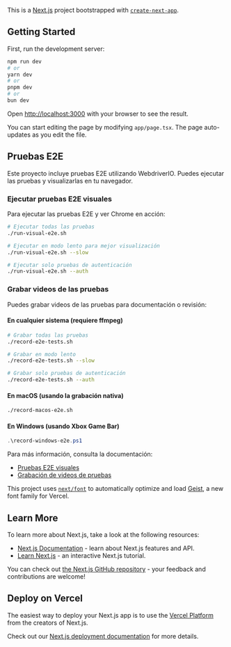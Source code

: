This is a [Next.js](https://nextjs.org) project bootstrapped with [`create-next-app`](https://nextjs.org/docs/app/api-reference/cli/create-next-app).

## Getting Started

First, run the development server:

```bash
npm run dev
# or
yarn dev
# or
pnpm dev
# or
bun dev
```

Open [http://localhost:3000](http://localhost:3000) with your browser to see the result.

You can start editing the page by modifying `app/page.tsx`. The page auto-updates as you edit the file.

## Pruebas E2E

Este proyecto incluye pruebas E2E utilizando WebdriverIO. Puedes ejecutar las pruebas y visualizarlas en tu navegador.

### Ejecutar pruebas E2E visuales

Para ejecutar las pruebas E2E y ver Chrome en acción:

```bash
# Ejecutar todas las pruebas
./run-visual-e2e.sh

# Ejecutar en modo lento para mejor visualización
./run-visual-e2e.sh --slow

# Ejecutar solo pruebas de autenticación
./run-visual-e2e.sh --auth
```

### Grabar videos de las pruebas

Puedes grabar videos de las pruebas para documentación o revisión:

#### En cualquier sistema (requiere ffmpeg)

```bash
# Grabar todas las pruebas
./record-e2e-tests.sh

# Grabar en modo lento
./record-e2e-tests.sh --slow

# Grabar solo pruebas de autenticación
./record-e2e-tests.sh --auth
```

#### En macOS (usando la grabación nativa)

```bash
./record-macos-e2e.sh
```

#### En Windows (usando Xbox Game Bar)

```powershell
.\record-windows-e2e.ps1
```

Para más información, consulta la documentación:
- [Pruebas E2E visuales](./docs/testing/e2e-visual-testing.md)
- [Grabación de videos de pruebas](./docs/testing/e2e-video-recording.md)

This project uses [`next/font`](https://nextjs.org/docs/app/building-your-application/optimizing/fonts) to automatically optimize and load [Geist](https://vercel.com/font), a new font family for Vercel.

## Learn More

To learn more about Next.js, take a look at the following resources:

- [Next.js Documentation](https://nextjs.org/docs) - learn about Next.js features and API.
- [Learn Next.js](https://nextjs.org/learn) - an interactive Next.js tutorial.

You can check out [the Next.js GitHub repository](https://github.com/vercel/next.js) - your feedback and contributions are welcome!

## Deploy on Vercel

The easiest way to deploy your Next.js app is to use the [Vercel Platform](https://vercel.com/new?utm_medium=default-template&filter=next.js&utm_source=create-next-app&utm_campaign=create-next-app-readme) from the creators of Next.js.

Check out our [Next.js deployment documentation](https://nextjs.org/docs/app/building-your-application/deploying) for more details.
